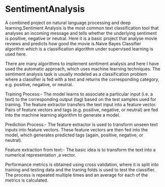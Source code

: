 # SentimentAnalysis
A combined project on natural language processing and deep learning.Sentiment Analysis is the most common text classification tool that analyses an incoming message and tells whether the underlying sentiment is positive, negative or neutral.
Here it is a basic project that analyse movie reviews and predicts how good the movie is.Naive Bayes Classifier algorithm which is a classification algorithm under supervised learning is used here.

There are many algorithms to implement sentiment analysis and here I have used the automatic approach, which uses machine learning techniques. The sentiment analysis task is usually modeled as a classification problem where a classifier is fed with a text and returns the corresponding category, e.g. positive, negative, or neutral. 

Training Process:-
The model learns to associate a particular input (i.e. a text) to the corresponding output (tag) based on the test samples used for training. The feature extractor transfers the text input into a feature vector. Pairs of feature vectors and tags (e.g. positive, negative, or neutral) are fed into the machine learning algorithm to generate a model.

Prediction Process:-
The feature extractor is used to transform unseen text inputs into feature vectors. These feature vectors are then fed into the model, which generates predicted tags (again, positive, negative, or neutral).

Feature extraction from text:-
The basic idea is to transform the text into a numerical representation ,a vector.

Performance metrics is obtained using cross validation, where it is split into training and testing data and the traning folds is used to test the classifier. The process is repeated multiple times and an average for each of the metrics is calculated.
